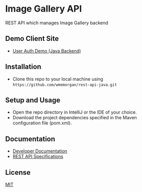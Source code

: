# Image Gallery API  

REST API which manages Image Gallery backend

## Demo Client Site
- [User Auth Demo (Java Backend)](https://auth-java--webauth-client.netlify.app)

## Installation
- Clone this repo to your local machine using `https://github.com/wmemorgan/rest-api-java.git`

## Setup and Usage
- Open the repo directory in IntelliJ or the IDE of your choice.
- Download the project dependencies specified in the Maven configuration file (pom.xml).

## Documentation
- [Developer Documentation](https://wilfredmorgan.com/rest-api-java/index.html)
- [REST API Specifications](https://wme-rest-api-java.herokuapp.com/swagger-ui.html)

## License
[MIT](https://github.com/wmemorgan/rest-api-java/blob/master/LICENSE)
